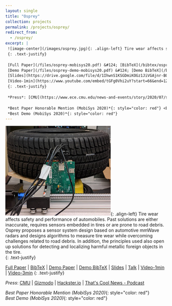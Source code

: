 ```yaml
---
layout: single
title: "Osprey"
collection: projects
permalink: /projects/osprey/
redirect_from: 
  - /osprey/
excerpt: |
 ![image-center](/images/osprey.jpg){: .align-left} Tire wear affects safety and performance of automobiles. Past solutions are either inaccurate, requires sensors embedded in tires or are prone to road debris. Osprey proposes a sensor system design based on automotive mmWave radars and designs algorithms to measure tire wear while overcoming challenges related to road debris. In addition, the principles used also open up solutions for detecting and localizing harmful metallic foreign objects in the tire.  
 {: .text-justify}

 [Full Paper](/files/osprey-mobisys20.pdf) &#124; [BibTeX](/bibtex/osprey-mobisys20.html) &#124;
 [Demo Paper](/files/osprey-demo-mobisys20.pdf) &#124; [Demo BibTeX](/bibtex/osprey-demo-mobisys20.html) &#124;
 [Slides](https://drive.google.com/file/d/1IhwnS1KSGDmiKOGz1JiVGAjnr-BQlAB6/view?usp=sharing) &#124; [Talk](https://www.youtube.com/watch?v=y-haR7Vc01o) &#124;
 [Video-1min](https://www.youtube.com/embed/tGFg0Vhi2uY?start=66&end=127) &#124; [Video-3min](https://www.youtube.com/watch?v=jhasOfGaS5w)
 {: .text-justify}

 *Press*: [CMU](https://www.ece.cmu.edu/news-and-events/story/2020/07/sensing-tire-wear.html) &#124; [Gizmodo](https://gizmodo.com/researchers-find-that-radar-can-be-used-to-detect-a-nai-1844635816) &#124; [Hackster.io](https://www.hackster.io/news/researchers-develop-system-that-monitors-tire-wear-in-real-time-4ff4d9c738f3) &#124; [That's Cool News - Podcast](https://thatscoolnews.com/episode/21-osprey-mmwaves-sense-tire-wear-akarsh/)

 *Best Paper Honorable Mention (MobiSys 2020)*{: style="color: red"} <br>
 *Best Demo (MobiSys 2020)*{: style="color: red"}
---
```

 ![image-center](/images/osprey.jpg){: .align-left} Tire wear affects safety and performance of automobiles. Past solutions are either inaccurate, requires sensors embedded in tires or are prone to road debris. Osprey proposes a sensor system design based on automotive mmWave radars and designs algorithms to measure tire wear while overcoming challenges related to road debris. In addition, the principles used also open up solutions for detecting and localizing harmful metallic foreign objects in the tire.  
 {: .text-justify}

 [Full Paper](/files/osprey-mobisys20.pdf) &#124; [BibTeX](/bibtex/osprey-mobisys20.html) &#124;
 [Demo Paper](/files/osprey-demo-mobisys20.pdf) &#124; [Demo BibTeX](/bibtex/osprey-demo-mobisys20.html) &#124;
 [Slides](https://drive.google.com/file/d/1IhwnS1KSGDmiKOGz1JiVGAjnr-BQlAB6/view?usp=sharing) &#124; [Talk](https://www.youtube.com/watch?v=y-haR7Vc01o) &#124;
 [Video-1min](https://www.youtube.com/embed/tGFg0Vhi2uY?start=66&end=127) &#124; [Video-3min](https://www.youtube.com/watch?v=jhasOfGaS5w)
 {: .text-justify}

 *Press*: [CMU](https://www.ece.cmu.edu/news-and-events/story/2020/07/sensing-tire-wear.html) &#124; [Gizmodo](https://gizmodo.com/researchers-find-that-radar-can-be-used-to-detect-a-nai-1844635816) &#124; [Hackster.io](https://www.hackster.io/news/researchers-develop-system-that-monitors-tire-wear-in-real-time-4ff4d9c738f3) &#124; [That's Cool News - Podcast](https://thatscoolnews.com/episode/21-osprey-mmwaves-sense-tire-wear-akarsh/)

 *Best Paper Honorable Mention (MobiSys 2020)*{: style="color: red"} <br>
 *Best Demo (MobiSys 2020)*{: style="color: red"}